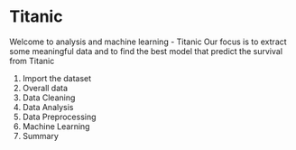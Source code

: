 # Titanic

Welcome to analysis and machine learning - Titanic
Our focus is to extract some meaningful data and to find the best model that predict the survival from Titanic

1) Import the dataset
2) Overall data
3) Data Cleaning
4) Data Analysis
5) Data Preprocessing
6) Machine Learning
7) Summary
